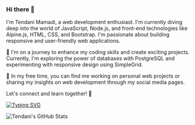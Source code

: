 ### Hi there 👋

I'm Tendani Mamadi, a web development enthusiast. I'm currently diving deep into the world of JavaScript, Node.js, and front-end technologies like Alpine.js, HTML, CSS, and Bootstrap. I'm passionate about building responsive and user-friendly web applications.

🚀 I'm on a journey to enhance my coding skills and create exciting projects. Currently, I'm exploring the power of databases with PostgreSQL and experimenting with responsive design using SimpleGrid.

💼 In my free time, you can find me working on personal web projects or sharing my insights on web development through my social media pages.

Let's connect and learn together! 🌟

[![Typing SVG](https://readme-typing-svg.demolab.com?font=Rubik&weight=500&pause=1000&color=FFFFFF&center=true&vCenter=true&width=420&height=42&lines=%F0%9F%9B%A0%EF%B8%8F+Languages+and+Tools+%F0%9F%9B%A0%EF%B8%8F)](https://git.io/typing-svg)

![Tendani's GitHub Stats](https://github-readme-stats.vercel.app/api?username=TendaniMamadi&show_icons=true&theme=github_dark)

